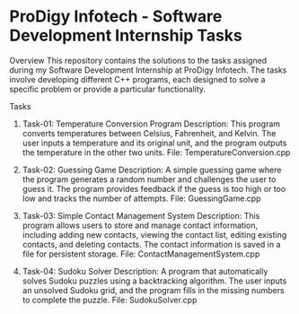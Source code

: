 # ProDigy Infotech - Software Development Internship Tasks

Overview
This repository contains the solutions to the tasks assigned during my Software Development Internship at ProDigy Infotech. The tasks involve developing different C++ programs, each designed to solve a specific problem or provide a particular functionality.

Tasks
1. Task-01: Temperature Conversion Program
Description: This program converts temperatures between Celsius, Fahrenheit, and Kelvin. The user inputs a temperature and its original unit, and the program outputs the temperature in the other two units.
File: TemperatureConversion.cpp

2. Task-02: Guessing Game
Description: A simple guessing game where the program generates a random number and challenges the user to guess it. The program provides feedback if the guess is too high or too low and tracks the number of attempts.
File: GuessingGame.cpp

3. Task-03: Simple Contact Management System
Description: This program allows users to store and manage contact information, including adding new contacts, viewing the contact list, editing existing contacts, and deleting contacts. The contact information is saved in a file for persistent storage.
File: ContactManagementSystem.cpp

4. Task-04: Sudoku Solver
Description: A program that automatically solves Sudoku puzzles using a backtracking algorithm. The user inputs an unsolved Sudoku grid, and the program fills in the missing numbers to complete the puzzle.
File: SudokuSolver.cpp
